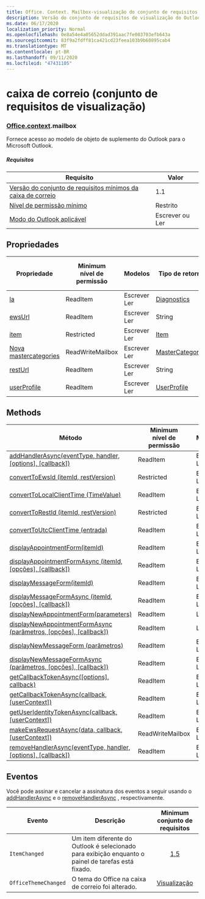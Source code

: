 ```yaml
---
title: Office. Context. Mailbox-visualização do conjunto de requisitos
description: Versão do conjunto de requisitos de visualização do Outlook Mailbox API do modelo de objeto de caixa de correio.
ms.date: 06/17/2020
localization_priority: Normal
ms.openlocfilehash: 0e8a54e4a05652ddad391aac7fe003703efb643a
ms.sourcegitcommit: 83f9a2fdff81ca421cd23feea103b9b60895cab4
ms.translationtype: MT
ms.contentlocale: pt-BR
ms.lasthandoff: 09/11/2020
ms.locfileid: "47431105"
---
```

# <a name="mailbox-preview-requirement-set"></a>caixa de correio (conjunto de requisitos de visualização)

### <a name="officecontextmailbox"></a>[Office](office.md)[.context](office.context.md).mailbox

Fornece acesso ao modelo de objeto de suplemento do Outlook para o Microsoft Outlook.

##### <a name="requirements"></a>Requisitos

|Requisito| Valor|
|---|---|
|[Versão do conjunto de requisitos mínimos da caixa de correio](../../requirement-sets/outlook-api-requirement-sets.md)| 1.1|
|[Nível de permissão mínimo](../../../outlook/understanding-outlook-add-in-permissions.md)| Restrito|
|[Modo do Outlook aplicável](../../../outlook/outlook-add-ins-overview.md#extension-points)| Escrever ou Ler|

## <a name="properties"></a>Propriedades

| Propriedade | Minimum<br>nível de permissão | Modelos | Tipo de retorno | Minimum<br>conjunto de requisitos |
|---|---|---|---|:---:|
| [la](/javascript/api/outlook/office.mailbox?view=outlook-js-preview&preserve-view=true#diagnostics) | ReadItem | Escrever<br>Ler | [Diagnostics](/javascript/api/outlook/office.diagnostics?view=outlook-js-preview&preserve-view=true) | [1.1](../requirement-set-1.1/outlook-requirement-set-1.1.md) |
| [ewsUrl](/javascript/api/outlook/office.mailbox?view=outlook-js-preview&preserve-view=true#ewsurl) | ReadItem | Escrever<br>Ler | String | [1.1](../requirement-set-1.1/outlook-requirement-set-1.1.md) |
| [item](office.context.mailbox.item.md) | Restricted | Escrever<br>Ler | [Item](/javascript/api/outlook/office.item?view=outlook-js-preview&preserve-view=true) | [1.1](../requirement-set-1.1/outlook-requirement-set-1.1.md) |
| [Nova mastercategories](/javascript/api/outlook/office.mailbox?view=outlook-js-preview&preserve-view=true#mastercategories) | ReadWriteMailbox | Escrever<br>Ler | [MasterCategories](/javascript/api/outlook/office.mastercategories?view=outlook-js-preview&preserve-view=true) | [1,8](../requirement-set-1.8/outlook-requirement-set-1.8.md) |
| [restUrl](/javascript/api/outlook/office.mailbox?view=outlook-js-preview&preserve-view=true#resturl) | ReadItem | Escrever<br>Ler | String | [1,5](../requirement-set-1.5/outlook-requirement-set-1.5.md) |
| [userProfile](/javascript/api/outlook/office.mailbox?view=outlook-js-preview&preserve-view=true#userprofile) | ReadItem | Escrever<br>Ler | [UserProfile](/javascript/api/outlook/office.userprofile?view=outlook-js-preview&preserve-view=true) | [1.1](../requirement-set-1.1/outlook-requirement-set-1.1.md) |

## <a name="methods"></a>Methods

| Método | Minimum<br>nível de permissão | Modelos | Minimum<br>conjunto de requisitos |
|---|---|---|:---:|
| [addHandlerAsync(eventType, handler, [options], [callback])](/javascript/api/outlook/office.mailbox?view=outlook-js-preview&preserve-view=true#addhandlerasync-eventtype--handler--options--callback-) | ReadItem | Escrever<br>Ler | [1,5](../requirement-set-1.5/outlook-requirement-set-1.5.md) |
| [convertToEwsId (itemId, restVersion)](/javascript/api/outlook/office.mailbox?view=outlook-js-preview&preserve-view=true#converttoewsid-itemid--restversion-) | Restricted | Escrever<br>Ler | [1.3](../requirement-set-1.3/outlook-requirement-set-1.3.md) |
| [convertToLocalClientTime (TimeValue)](/javascript/api/outlook/office.mailbox?view=outlook-js-preview&preserve-view=true#converttolocalclienttime-timevalue-) | ReadItem | Escrever<br>Ler | [1.1](../requirement-set-1.1/outlook-requirement-set-1.1.md) |
| [convertToRestId (itemId, restVersion)](/javascript/api/outlook/office.mailbox?view=outlook-js-preview&preserve-view=true#converttorestid-itemid--restversion-) | Restricted | Escrever<br>Ler | [1.3](../requirement-set-1.3/outlook-requirement-set-1.3.md) |
| [convertToUtcClientTime (entrada)](/javascript/api/outlook/office.mailbox?view=outlook-js-preview&preserve-view=true#converttoutcclienttime-input-) | ReadItem | Escrever<br>Ler | [1.1](../requirement-set-1.1/outlook-requirement-set-1.1.md) |
| [displayAppointmentForm(itemId)](/javascript/api/outlook/office.mailbox?view=outlook-js-preview&preserve-view=true#displayappointmentform-itemid-) | ReadItem | Escrever<br>Ler | [1.1](../requirement-set-1.1/outlook-requirement-set-1.1.md) |
| [displayAppointmentFormAsync (itemId, [opções], [callback])](/javascript/api/outlook/office.mailbox?view=outlook-js-preview&preserve-view=true#displayappointmentform-itemid--options--callback-) | ReadItem | Escrever<br>Ler | [Visualização](outlook-requirement-set-preview.md) |
| [displayMessageForm(itemId)](/javascript/api/outlook/office.mailbox?view=outlook-js-preview&preserve-view=true#displaymessageform-itemid-) | ReadItem | Escrever<br>Ler | [1.1](../requirement-set-1.1/outlook-requirement-set-1.1.md) |
| [displayMessageFormAsync (itemId, [opções], [callback])](/javascript/api/outlook/office.mailbox?view=outlook-js-preview&preserve-view=true#displaymessageform-itemid--options--callback-) | ReadItem | Escrever<br>Ler | [Visualização](outlook-requirement-set-preview.md) |
| [displayNewAppointmentForm(parameters)](/javascript/api/outlook/office.mailbox?view=outlook-js-preview&preserve-view=true#displaynewappointmentform-parameters-) | ReadItem | Ler | [1.1](../requirement-set-1.1/outlook-requirement-set-1.1.md) |
| [displayNewAppointmentFormAsync (parâmetros, [opções], [callback])](/javascript/api/outlook/office.mailbox?view=outlook-js-preview&preserve-view=true#displaynewappointmentform-parameters--options--callback-) | ReadItem | Ler | [Visualização](outlook-requirement-set-preview.md) |
| [displayNewMessageForm (parâmetros)](/javascript/api/outlook/office.mailbox?view=outlook-js-preview&preserve-view=true#displaynewmessageform-parameters-) | ReadItem | Escrever<br>Ler | [1,6](../requirement-set-1.6/outlook-requirement-set-1.6.md) |
| [displayNewMessageFormAsync (parâmetros, [opções], [callback])](/javascript/api/outlook/office.mailbox?view=outlook-js-preview&preserve-view=true#displaynewmessageform-parameters--options--callback-) | ReadItem | Escrever<br>Ler | [Visualização](outlook-requirement-set-preview.md) |
| [getCallbackTokenAsync([options], callback)](/javascript/api/outlook/office.mailbox?view=outlook-js-preview&preserve-view=true#getcallbacktokenasync-options--callback-) | ReadItem | Escrever<br>Ler | [1,5](../requirement-set-1.5/outlook-requirement-set-1.5.md) |
| [getCallbackTokenAsync(callback, [userContext])](/javascript/api/outlook/office.mailbox?view=outlook-js-preview&preserve-view=true#getcallbacktokenasync-callback--usercontext-) | ReadItem | Escrever<br>Ler | [1.3](../requirement-set-1.3/outlook-requirement-set-1.3.md)<br>[1.1](../requirement-set-1.1/outlook-requirement-set-1.1.md) |
| [getUserIdentityTokenAsync(callback, [userContext])](/javascript/api/outlook/office.mailbox?view=outlook-js-preview&preserve-view=true#getuseridentitytokenasync-callback--usercontext-) | ReadItem | Escrever<br>Ler | [1.1](../requirement-set-1.1/outlook-requirement-set-1.1.md) |
| [makeEwsRequestAsync(data, callback, [userContext])](/javascript/api/outlook/office.mailbox?view=outlook-js-preview&preserve-view=true#makeewsrequestasync-data--callback--usercontext-) | ReadWriteMailbox | Escrever<br>Ler | [1.1](../requirement-set-1.1/outlook-requirement-set-1.1.md) |
| [removeHandlerAsync(eventType, handler, [options], [callback])](/javascript/api/outlook/office.mailbox?view=outlook-js-preview&preserve-view=true#removehandlerasync-eventtype--options--callback-) | ReadItem | Escrever<br>Ler | [1,5](../requirement-set-1.5/outlook-requirement-set-1.5.md) |

## <a name="events"></a>Eventos

Você pode assinar e cancelar a assinatura dos eventos a seguir usando o [addHandlerAsync](/javascript/api/outlook/office.mailbox?view=outlook-js-preview&preserve-view=true#addhandlerasync-eventtype--handler--options--callback-) e o [removeHandlerAsync](/javascript/api/outlook/office.mailbox?view=outlook-js-preview&preserve-view=true#removehandlerasync-eventtype--options--callback-) , respectivamente.

| Evento | Descrição | Minimum<br>conjunto de requisitos |
|---|---|:---:|
|`ItemChanged`| Um item diferente do Outlook é selecionado para exibição enquanto o painel de tarefas está fixado. | [1,5](../requirement-set-1.5/outlook-requirement-set-1.5.md) |
|`OfficeThemeChanged`| O tema do Office na caixa de correio foi alterado. | [Visualização](../preview-requirement-set/outlook-requirement-set-preview.md) |
